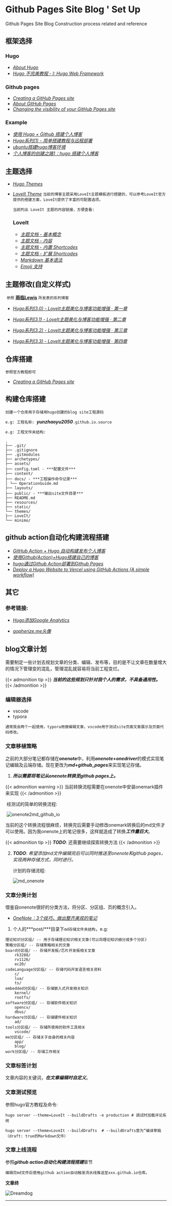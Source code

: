 # Github Pages Site Blog ' Set Up


<!--more-->
Github Pages Site Blog Construction process related and reference
<!--more-->

## 框架选择

### Hugo

  - [*About Hugo*](https://gohugo.io/about/)
  - [*Hugo 不完美教程 - I: Hugo Web Framework*](https://www.jianshu.com/p/deaa0e58315a)

### Github pages

- [*Creating a GitHub Pages site*](https://docs.github.com/en/pages/getting-started-with-github-pages/creating-a-github-pages-site)
- [*About GitHub Pages*](https://docs.github.com/cn/pages/getting-started-with-github-pages/about-github-pages)
- [*Changing the visibility of your GitHub Pages site*](https://docs.github.com/en/enterprise-cloud@latest/pages/getting-started-with-github-pages/changing-the-visibility-of-your-github-pages-site)

### Example

- [*使用 Hugo + Github 搭建个人博客*](https://zhuanlan.zhihu.com/p/105021100)
- [*Hugo系列(1) - 简单搭建教程与远程部署*](https://lewky.cn/posts/hugo-1.html/)
- [*ubuntu搭建hugo博客环境*](https://zhuanlan.zhihu.com/p/363942257)
- [*个人博客的创建之路1：hugo 搭建个人博客*](https://juejin.cn/post/6854573210404831239)

## 主题选择

- [*Hugo Themes*](https://themes.gohugo.io/)

- [*LoveIt Theme*](https://hugoloveit.com/zh-cn/)
  `当前的博客主题采用LoveIt主题模板进行搭建的，可以参考LoveIt官方提供的搭建方案，LoveIt提供了丰富的可配置选项。`

  `当前列出 LoveIt 主题的内容链接，方便查看:`
  
  ### **LoveIt**
  
  - [*主题文档 - 基本概念*](https://hugoloveit.com/zh-cn/theme-documentation-basics/)
  - [*主题文档 - 内容*](https://hugoloveit.com/zh-cn/theme-documentation-content/)
  - [*主题文档 - 内置      Shortcodes*](https://hugoloveit.com/zh-cn/theme-documentation-built-in-shortcodes/)
  - [*主题文档 - 扩展      Shortcodes*](https://hugoloveit.com/zh-cn/theme-documentation-extended-shortcodes/)
  - [*Markdown 基本语法*](https://hugoloveit.com/zh-cn/basic-markdown-syntax/)
  - [*Emoji 支持*](https://hugoloveit.com/zh-cn/emoji-support/)

## 主题修改(自定义样式)

​	`参照` [**雨临Lewis**](https://lewky.cn/) `所发表的系列博客`

- [*Hugo系列(3.0) - LoveIt主题美化与博客功能增强 · 第一章*](https://lewky.cn/posts/hugo-3.html/)

- [*Hugo系列(3.1) - LoveIt主题美化与博客功能增强 · 第二章*](https://lewky.cn/posts/hugo-3.1.html/)
- [*Hugo系列(3.2) - LoveIt主题美化与博客功能增强 · 第三章*](https://lewky.cn/posts/hugo-3.2.html/)
- [*Hugo系列(3.3) - LoveIt主题美化与博客功能增强 · 第四章*](https://lewky.cn/posts/hugo-3-3/)

## 仓库搭建

  `参照官方教程即可`

-   [*Creating a GitHub Pages site*](https://docs.github.com/en/pages/getting-started-with-github-pages/creating-a-github-pages-site)


## 构建仓库搭建

  `创建一个仓库用于存储用hugo创建的blog site工程源码`

  `e.g: 工程名称: `***yunzhaoyu2050***`.github.io.source`

  `e.g: 工程文件夹结构:`

```tree
.
├── .git/
├── .gitignore
├── .gitmodules
├── archetypes/
├── assets/
├── config.toml - ***配置文件***
├── content/
├── docs/ - ***工程操作命令记录***
│ └── OperationGuide.md
├── layouts/
├── public/ - ***输出site文件目录***
├── README.md
├── resources/
├── static/
└── themes/
├── LoveIt/
└── minimo/
```

## github action自动化构建流程搭建

- [*GitHub Action + Hugo 自动构建发布个人博客*](https://zhuanlan.zhihu.com/p/240522090)
- [*使用Github(Action)+Hugo搭建自己的博客*](https://blog.csdn.net/weixin_41263449/article/details/107584336)
- [*hugo通过Github Action部署到Github Pages*](https://www.jianshu.com/p/5aa60433850a)
- [*Deploy a Hugo Website to Vercel using GitHub Actions (A simple workflow)*](https://colinwilson.uk/2020/12/25/deploy-a-hugo-website-to-vercel-using-github-actions-a-simple-workflow/)

## 其它

###   参考链接:

  - [*Hugo添加Google Analytics*](https://www.ariesme.com/posts/2019/add_google_analytics_for_hugo/)

- [*gopherize.me头像*](https://gopherize.me/)

  

## blog文章计划

需要制定一些计划去规划文章的分类、编辑、发布等，目的是不让文章在数量增大的情况下管理变的混乱，管理混乱就容易将当前工程变烂。

{{< admonition tip >}}
***当前的这些规划只针对我个人的需求，不具备通用性。***
{{< /admonition >}}

###   编辑器选择

- vscode
- typora


`通常我会两个一起使用，typora用做编辑文章，vscode用于测试site页面文章展示及页面代码修改。`

### 文章移植策略

​	之前的大部分笔记都存储在**onenote**中，利用***onenote+onedriver***的模式实现笔记编辑及云端存储。现在更改为***md+github_pages***来实现笔记存储。

1. ***所以需要将笔记从onenote转换至github pages上。***

{{< admonition warning >}}
当前转换流程需要在onenote中安装onemark插件来实现
{{< /admonition >}}

​	经测试的简单的转换流程:

​	![onenote2md_github_io](./onenote2md_github_io.svg)

​	当前的这个转换流程很麻烦，转换完后需要手动修改onemark转换后的md文件才可以使用。因为我onenote上的笔记很多，这样就造成了转换***工作量巨大***。

{{< admonition tip >}}
***TODO***: 还需要继续探索转换方法
{{< /admonition >}}

 2. ***TODO***: *希望添加md文件编辑完后可以同时推送至onenote和github pages，实现两种存储方式，同时进行。*

    计划的存储流程:

    ![md_onenote](./md_onenote.svg)

###   文章分类计划

借鉴自onenote很好的分类方法，将分区、分区组、页的概念引入。

- *[OneNote：3个技巧，做出整齐美观的笔记](https://zhuanlan.zhihu.com/p/39968316)*

1. 个人的***post/***目录下`md存储文件夹结构`，e.g:

```code
理论知识分区组/ -- 用于存储理论知识相关文章(可以将理论知识细分成多个分区)
策略分区组/ -- 存储策略相关的文章
board分区组/ -- 存储开发板/芯片开发板相关文章
	rk3288/
	rv1126/
	ec20/
codeLanguage分区组/ -- 存储代码开发语言相关资料
	c/
	lua/
	ts/
embedded分区组/ -- 存储嵌入式开发相关知识
	kernel/
	rootfs/
software分区组/ -- 存储软件相关知识
	opencv/
	dbus/
hardware分区组/ -- 存储硬件相关知识
	ad/
tools分区组/ -- 存储所使用的软件工具相关
	vscode/
me分区组/ -- 存储关于自身的相关内容
	app/
	blog/
work分区组/ -- 存储工作相关
```

###   文章标签计划

文章内容的关键词，***在文章编辑时自定义***。

###   文章测试预览

参照hugo官方教程及命令:

```shell
hugo server --theme=LoveIt --buildDrafts -e production # 调试时加载评论系统
```

```shell
hugo server --theme=LoveIt --buildDrafts  # --buildDrafts意为“编译草稿（draft: true的Markdown文件）
```

###   文章上线流程

参照***github action自动化构建流程搭建***章节

`编辑完md文件后使用github action自动触发流水线推送至xxx.github.io仓库。`



**文章终**

![Dreamdog](https://walli.quosmos.com/files/thumbs/c/d/c/cdc326a8a14a2727a9eb39b1bb840d062857d361/DreamdogSQ__800_800.png)



-----


